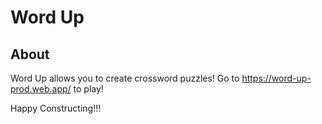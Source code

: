 # Word Up

## About
Word Up allows you to create crossword puzzles! Go to https://word-up-prod.web.app/ to play!

Happy Constructing!!!

